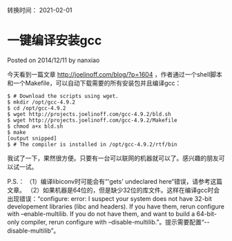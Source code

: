 转换时间： 2021-02-01

# 一键编译安装gcc
Posted on 2014/12/11 by nanxiao

今天看到一篇文章 http://joelinoff.com/blog/?p=1604 ，作者通过一个shell脚本和一个Makefile，可以自动下载需要的所有安装包并且编译gcc：
```
$ # Download the scripts using wget.
$ mkdir /opt/gcc-4.9.2
$ cd /opt/gcc-4.9.2
$ wget http://projects.joelinoff.com/gcc-4.9.2/bld.sh
$ wget http://projects.joelinoff.com/gcc-4.9.2/Makefile
$ chmod a+x bld.sh
$ make
[output snipped]
$ # The compiler is installed in /opt/gcc-4.9.2/rtf/bin
```
我试了一下，果然很方便。只要有一台可以联网的机器就可以了。感兴趣的朋友可以试一试。

P.S.：
（1）编译libiconv时可能会有“'gets' undeclared here“错误，请参考这篇文章。
（2）如果机器是64位的，但是缺少32位的库文件。这样在编译gcc时会出现错误：“configure: error: I suspect your system does not have 32-bit developement libraries (libc and headers). If you have them, rerun configure with –enable-multilib. If you do not have them, and want to build a 64-bit-only compiler, rerun configure with –disable-multilib.”。提示需要配置“--disable-multilib”。
